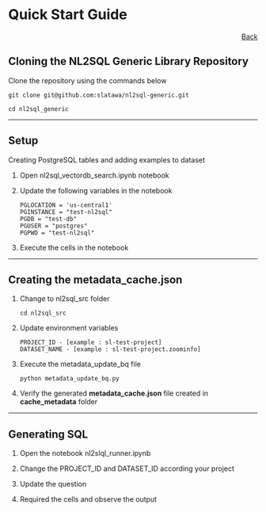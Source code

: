 # Quick Start Guide
<div style="text-align: right">

[Back](README.md)
</div>

## Cloning the NL2SQL Generic Library Repository

Clone the repository using the commands below
 
    git clone git@github.com:slatawa/nl2sql-generic.git

    cd nl2sql_generic
 

___

## Setup 

Creating PostgreSQL tables and adding examples to dataset

1. Open nl2sql_vectordb_search.ipynb notebook

2. Update the following variables in the notebook

    ```PGPROJ = "sl-test--project"
    PGLOCATION = 'us-central1'
    PGINSTANCE = "test-nl2sql"
    PGDB = "test-db"
    PGUSER = "postgres"
    PGPWD = "test-nl2sql"
    ```
3. Execute the cells in the notebook 

___

## Creating the metadata_cache.json

1. Change to nl2sql_src folder

    ```code
    cd nl2sql_src
    ```
2. Update environment variables

    ```
    PROJECT_ID - [example : sl-test-project]
    DATASET_NAME - [example : sl-test-project.zoominfo]
    ```

3. Execute the metadata_update_bq file

    ```code
    python metadata_update_bq.py
    ```
4. Verify the generated **metadata_cache.json** file created in **cache_metadata** folder

___

## Generating SQL

1. Open the notebook nl2slql_runner.ipynb

2. Change the PROJECT_ID and DATASET_ID according your project

3. Update the question

4. Required the cells and observe the output
